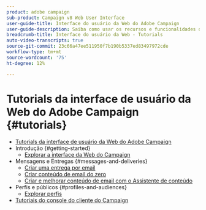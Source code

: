 ```yaml
---
product: adobe campaign
sub-product: Campaign v8 Web User Interface
user-guide-title: Interface do usuário da Web do Adobe Campaign
user-guide-description: Saiba como usar os recursos e funcionalidades da interface da Web do Adobe Campaign.
breadcrumb-title: Interface do usuário da Web - Tutorials
auto-video-transcripts: true
source-git-commit: 23c66a47ee511950f7b190b5337ed83497972cde
workflow-type: tm+mt
source-wordcount: '75'
ht-degree: 12%

---
```



# Tutorials da interface de usuário da Web do Adobe Campaign {#tutorials}

+ [Tutorials da interface de usuário da Web do Adobe Campaign](/help/ac-web-learn-main/overview.md)
+ Introdução {#getting-started}
   + [Explorar a interface da Web do Campaign](/help/get-started/explore-the-web-ui.md)
+ Mensagens e Entregas {#messages-and-deliveries}
   + [Criar uma entrega por email](/help/deliveries/create-an-email-delivery.md)
   + [Criar conteúdo de email do zero](/help/design-the-delivery/create-email-content-from-scratch.md)
   + [Criar e melhorar conteúdo de email com o Assistente de conteúdo](/help/design-the-delivery/create-and-improve-email-content-with-the-content-assistant.md)
+ Perfis e públicos {#profiles-and-audiences}
   + [Explorar perfis](/help/get-started/explore-profiles.md)
+ [Tutoriais do console do cliente do Campaign](https://experienceleague.adobe.com/docs/campaign-learn/tutorials/overview.html)